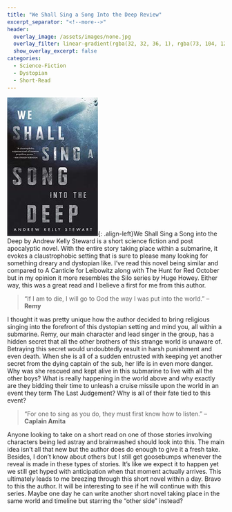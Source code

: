 ```yaml
---
title: "We Shall Sing a Song Into the Deep Review"
excerpt_separator: "<!--more-->"
header:
  overlay_image: /assets/images/none.jpg
  overlay_filter: linear-gradient(rgba(32, 32, 36, 1), rgba(73, 104, 128, 1))
  show_overlay_excerpt: false
categories:
  - Science-Fiction
  - Dystopian
  - Short-Read
---
```

![sing-song-deep-cover](/assets/images/sing-song-deep.jpg){: .align-left}We Shall Sing a Song into the Deep by Andrew Kelly Steward is a short science fiction and post apocalyptic novel. With the entire story taking place within a submarine, it evokes a claustrophobic setting that is sure to please many looking for something dreary and dystopian like. I’ve read this novel being similar and  compared to A Canticle for Leibowitz along with The Hunt for Red October but in my opinion it more resembles the Silo series by Huge Howey. Either way, this was a great read and I believe a first for me from this author.

>“If I am to die, I will go to God the way I was put into the world.” – **Remy**

I thought it was pretty unique how the author decided to bring religious singing into the forefront of this dystopian setting and mind you, all within a submarine. Remy, our main character and lead singer in the group, has a hidden secret that all the other brothers of this strange world is unaware of. Betraying this secret would undoubtedly result in harsh punishment and even death. When she is all of a sudden entrusted with keeping yet another secret from the dying captain of the sub, her life is in even more danger. Why was she rescued and kept alive in this submarine to live with all the other boys? What is really happening in the world above and why exactly are they bidding their time to unleash a cruise missile upon the world in an event they term The Last Judgement? Why is all of their fate tied to this event?

>“For one to sing as you do, they must first know how to listen.” – **Caplain Amita**

Anyone looking to take on a short read on one of those stories involving characters being led astray and brainwashed should look into this. The main idea isn’t all that new but the author does do enough to give it a fresh take. Besides, I don’t know about others but I still get goosebumps whenever the reveal is made in these types of stories. It’s like we expect it to happen yet we still get hyped with anticipation when that moment actually arrives. This ultimately leads to me breezing through this short novel within a day. Bravo to this the author. It will be interesting to see if he will continue with this series. Maybe one day he can write another short novel taking place in the same world and timeline but starring the “other side” instead?